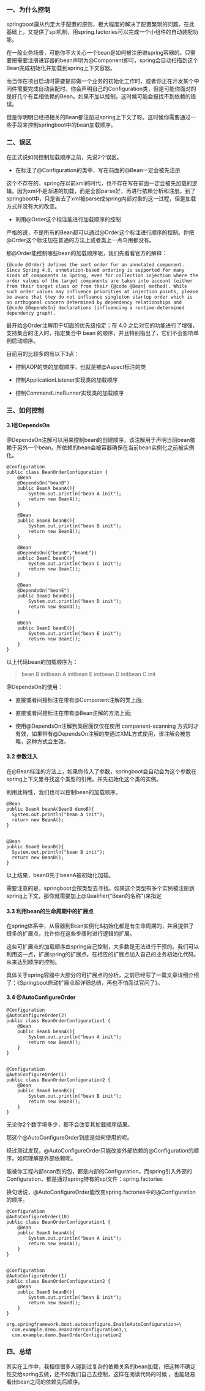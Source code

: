 ### 一、为什么控制

springboot遵从约定大于配置的原则，极大程度的解决了配置繁琐的问题。在此基础上，又提供了spi机制，用spring.factories可以完成一个小组件的自动装配功能。

在一般业务场景，可能你不大关心一个bean是如何被注册进spring容器的。只需要把需要注册进容器的bean声明为@Component即可，spring会自动扫描到这个Bean完成初始化并加载到spring上下文容器。

而当你在项目启动时需要提前做一个业务的初始化工作时，或者你正在开发某个中间件需要完成自动装配时。你会声明自己的Configuration类，但是可能你面对的是好几个有互相依赖的Bean。如果不加以控制，这时候可能会报找不到依赖的错误。

但是你明明已经把相关的Bean都注册进spring上下文了呀。这时候你需要通过一些手段来控制springboot中的bean加载顺序。

### 二、误区

在正式说如何控制加载顺序之前，先说2个误区。

- 在标注了@Configuration的类中，写在前面的@Bean一定会被先注册

这个不存在的，spring在以前xml的时代，也不存在写在前面一定会被先加载的逻辑。因为xml不是渐进的加载，而是全部parse好，再进行依赖分析和注册。到了springboot中，只是省去了xml被parse成spring内部对象的这一过程，但是加载方式并没有大的改变。

- 利用@Order这个标注能进行加载顺序的控制

严格的说，不是所有的Bean都可以通过@Order这个标注进行顺序的控制。你把@Order这个标注加在普通的方法上或者类上一点鸟用都没有。

那@Order能控制哪些bean的加载顺序呢，我们先看看官方的解释：

```
{@code @Order} defines the sort order for an annotated component. Since Spring 4.0, annotation-based ordering is supported for many kinds of components in Spring, even for collection injection where the order values of the target components are taken into account (either from their target class or from their {@code @Bean} method). While such order values may influence priorities at injection points, please be aware that they do not influence singleton startup order which is an orthogonal concern determined by dependency relationships and {@code @DependsOn} declarations (influencing a runtime-determined dependency graph).
```

最开始@Order注解用于切面的优先级指定；在 4.0 之后对它的功能进行了增强，支持集合的注入时，指定集合中 bean 的顺序，并且特别指出了，它们不会影响单例启动顺序。

目前用的比较多的有以下3点：

- 控制AOP的类的加载顺序，也就是被@Aspect标注的类

- 控制ApplicationListener实现类的加载顺序

- 控制CommandLineRunner实现类的加载顺序

### 三、如何控制

#### 3.1@DependsOn

@DependsOn注解可以用来控制bean的创建顺序，该注解用于声明当前bean依赖于另外一个bean。所依赖的bean会被容器确保在当前bean实例化之前被实例化。

```
@Configuration
public class BeanOrderConfiguration {
    @Bean
    @DependsOn("beanB")
    public BeanA beanA(){
        System.out.println("bean A init");
        return new BeanA();
    }
 
    @Bean
    public BeanB beanB(){
        System.out.println("bean B init");
        return new BeanB();
    }
 
    @Bean
    @DependsOn({"beanD","beanE"})
    public BeanC beanC(){
        System.out.println("bean C init");
        return new BeanC();
    }
 
    @Bean
    @DependsOn("beanE")
    public BeanD beanD(){
        System.out.println("bean D init");
        return new BeanD();
    }
 
    @Bean
    public BeanE beanE(){
        System.out.println("bean E init");
        return new BeanE();
    }
}
```

以上代码bean的加载顺序为：

> bean B initbean A initbean E initbean D initbean C init


@DependsOn的使用：


- 直接或者间接标注在带有@Component注解的类上面;

- 直接或者间接标注在带有@Bean注解的方法上面;

- 使用@DependsOn注解到类层面仅仅在使用 component-scanning 方式时才有效，如果带有@DependsOn注解的类通过XML方式使用，该注解会被忽略，<bean depends-on="..."/>这种方式会生效。

#### 3.2 参数注入

在@Bean标注的方法上，如果你传入了参数，springboot会自动会为这个参数在spring上下文里寻找这个类型的引用。并先初始化这个类的实例。

利用此特性，我们也可以控制bean的加载顺序。

```
@Bean
public BeanA beanA(BeanB demoB){
  System.out.println("bean A init");
  return new BeanA();
}
 
 
@Bean
public BeanB beanB(){
  System.out.println("bean B init");
  return new BeanB();
}
```

以上结果，beanB先于beanA被初始化加载。

需要注意的是，springboot会按类型去寻找。如果这个类型有多个实例被注册到spring上下文，那你就需要加上@Qualifier("Bean的名称")来指定

#### 3.3 利用bean的生命周期中的扩展点

在spring体系中，从容器到Bean实例化&初始化都是有生命周期的，并且提供了很多的扩展点，允许你在这些步骤时进行逻辑的扩展。

这些可扩展点的加载顺序由spring自己控制，大多数是无法进行干预的。我们可以利用这一点，扩展spring的扩展点。在相应的扩展点加入自己的业务初始化代码。从来达到顺序的控制。

具体关于spring容器中大部分的可扩展点的分析，之前已经写了一篇文章详细介绍了：《Springboot启动扩展点超详细总结，再也不怕面试官问了》。

#### 3.4 @AutoConfigureOrder

```
@Configuration
@AutoConfigureOrder(2)
public class BeanOrderConfiguration1 {
    @Bean
    public BeanA beanA(){
        System.out.println("bean A init");
        return new BeanA();
    }
}
 
 
@Configuration
@AutoConfigureOrder(1)
public class BeanOrderConfiguration2 {
    @Bean
    public BeanB beanB(){
        System.out.println("bean B init");
        return new BeanB();
    }
}
```

无论你2个数字填多少，都不会改变其加载顺序结果。

那这个@AutoConfigureOrder到底是如何使用的呢。

经过测试发现，@AutoConfigureOrder只能改变外部依赖的@Configuration的顺序。如何理解是外部依赖呢。

能被你工程内部scan到的包，都是内部的Configuration，而spring引入外部的Configuration，都是通过spring特有的spi文件：spring.factories

换句话说，@AutoConfigureOrder能改变spring.factories中的@Configuration的顺序。

```
@Configuration
@AutoConfigureOrder(10)
public class BeanOrderConfiguration1 {
    @Bean
    public BeanA beanA(){
        System.out.println("bean A init");
        return new BeanA();
    }
}
 
 
@Configuration
@AutoConfigureOrder(1)
public class BeanOrderConfiguration2 {
    @Bean
    public BeanB beanB(){
        System.out.println("bean B init");
        return new BeanB();
    }
}
```

```
org.springframework.boot.autoconfigure.EnableAutoConfiguration=\
  com.example.demo.BeanOrderConfiguration1,\
  com.example.demo.BeanOrderConfiguration2
```

### 四、总结

其实在工作中，我相信很多人碰到过复杂的依赖关系的bean加载，把这种不确定性交给spring去做，还不如我们自己去控制，这样在阅读代码的时候 ，也能轻易看出bean之间的依赖先后顺序。